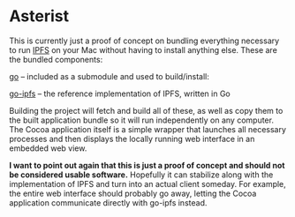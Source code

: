 # Asterist

This is currently just a proof of concept on bundling everything necessary to run [IPFS](https://github.com/jbenet/ipfs) on your Mac without having to install anything else. These are the bundled components:

[go](https://github.com/golang/go) – included as a submodule and used to build/install:

[go-ipfs](https://github.com/jbenet/go-ipfs) – the reference implementation of IPFS, written in Go

Building the project will fetch and build all of these, as well as copy them to the built application bundle so it will run independently on any computer. The Cocoa application itself is a simple wrapper that launches all necessary processes and then displays the locally running web interface in an embedded web view.

**I want to point out again that this is just a proof of concept and should not be considered usable software.** Hopefully it can stabilize along with the implementation of IPFS and turn into an actual client someday. For example, the entire web interface should probably go away, letting the Cocoa application communicate directly with go-ipfs instead.
